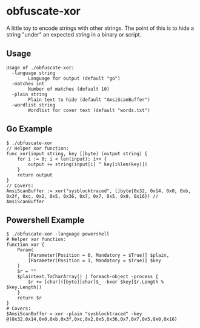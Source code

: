 # obfuscate-xor

A little toy to encode strings with other strings. The point of this is to hide a string "under" an expected string in a binary or script.

## Usage
```
Usage of ./obfuscate-xor:
  -language string
    	Language for output (default "go")
  -matches int
    	Number of matches (default 10)
  -plain string
    	Plain text to hide (default "AmsiScanBuffer")
  -wordlist string
    	Wordlist for cover text (default "words.txt")
```

## Go Example
```
$ ./obfuscate-xor
// Helper xor function:
func xor(input string, key []byte) (output string) {
    for i := 0; i < len(input); i++ {
        output += string(input[i] ^ key[i%len(key)])
    }
    return output
}
// Covers:
AmsiScanBuffer := xor("sysblocktraced", []byte{0x32, 0x14, 0x0, 0xb, 0x3f, 0xc, 0x2, 0x5, 0x36, 0x7, 0x7, 0x5, 0x0, 0x16}) // AmsiScanBuffer
```

## Powershell Example
```
$ ./obfuscate-xor -language powershell
# Helper xor function:
function xor {
    Param(
        [Parameter(Position = 0, Mandatory = $True)] $plain,
        [Parameter(Position = 1, Mandatory = $True)] $key
    )
    $r = ""
    $plaintext.ToCharArray() | foreach-object -process {
        $r += [char]([byte][char]$_ -bxor $key[$r.Length % $key.Length])
    }
    return $r
}
# Covers:
$AmsiScanBuffer = xor -plain "sysblocktraced" -key @(0x32,0x14,0x0,0xb,0x3f,0xc,0x2,0x5,0x36,0x7,0x7,0x5,0x0,0x16)
```
